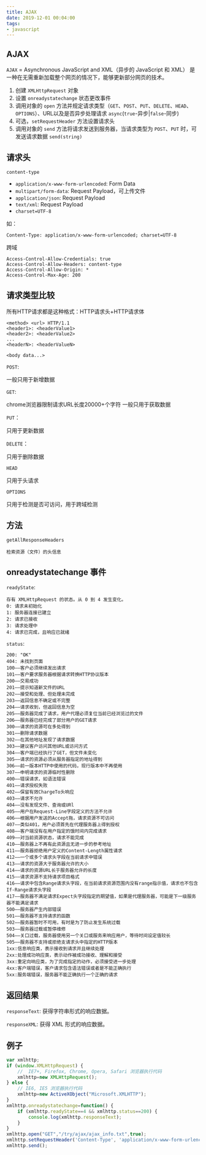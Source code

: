 ```yaml
---
title: AJAX
date: 2019-12-01 00:04:00
tags:
- javascript
---
```


## AJAX

`AJAX` = Asynchronous JavaScript and XML（异步的 JavaScript 和 XML）
是一种在无需重新加载整个网页的情况下，能够更新部分网页的技术。
1. 创建 `XMLHttpRequest` 对象
2. 设置 `onreadystatechange` 状态更改事件
2. 调用对象的 `open` 方法并规定请求类型（`GET`、`POST`、`PUT`、`DELETE`、`HEAD`、`OPTIONS`）、URL以及是否异步处理请求 `async`(`true`-异步|`false`-同步)
4. 可选，`setRequestHeader` 方法设置请求头
5. 调用对象的 `send` 方法将请求发送到服务器，当请求类型为 `POST`、`PUT` 时，可发送请求数据 `send(string)`

<!-- more -->

## 请求头

`content-type`

- `application/x-www-form-urlencoded`: Form Data
- `multipart/form-data`: Request Payload，可上传文件
- `application/json`: Request Payload
- `text/xml`: Request Payload
- `charset=UTF-8`

如：

`Content-Type: application/x-www-form-urlencoded; charset=UTF-8`

跨域

```
Access-Control-Allow-Credentials: true
Access-Control-Allow-Headers: content-type
Access-Control-Allow-Origin: *
Access-Control-Max-Age: 200
```

## 请求类型比较

所有HTTP请求都是这种格式：HTTP请求头+HTTP请求体

```
<method> <url> HTTP/1.1
<header1>: <headerValue1>
<header2>: <headerValue2>
...
<headerN>: <headerValueN>

<body data...>
```

`POST`:

一般只用于新增数据

`GET`:

chrome浏览器限制请求URL长度20000+个字符
一般只用于获取数据

`PUT`：

只用于更新数据

`DELETE`：

只用于删除数据

`HEAD`

只用于头请求

`OPTIONS`

只用于检测是否可访问，用于跨域检测

## 方法

`getAllResponseHeaders`

    检索资源（文件）的头信息

## onreadystatechange 事件

`readyState`:

```
存有 XMLHttpRequest 的状态。从 0 到 4 发生变化。
0: 请求未初始化
1: 服务器连接已建立
2: 请求已接收
3: 请求处理中
4: 请求已完成，且响应已就绪
```

`status`:

```
200: "OK"
404: 未找到页面
100——客户必须继续发出请求
101——客户要求服务器根据请求转换HTTP协议版本
200——交易成功
201——提示知道新文件的URL
202——接受和处理、但处理未完成
203——返回信息不确定或不完整
204——请求收到，但返回信息为空
205——服务器完成了请求，用户代理必须复位当前已经浏览过的文件
206——服务器已经完成了部分用户的GET请求
300——请求的资源可在多处得到
301——删除请求数据
302——在其他地址发现了请求数据
303——建议客户访问其他URL或访问方式
304——客户端已经执行了GET，但文件未变化
305——请求的资源必须从服务器指定的地址得到
306——前一版本HTTP中使用的代码，现行版本中不再使用
307——申明请求的资源临时性删除
400——错误请求，如语法错误
401——请求授权失败
402——保留有效ChargeTo头响应
403——请求不允许
404——没有发现文件、查询或URl
405——用户在Request-Line字段定义的方法不允许
406——根据用户发送的Accept拖，请求资源不可访问
407——类似401，用户必须首先在代理服务器上得到授权
408——客户端没有在用户指定的饿时间内完成请求
409——对当前资源状态，请求不能完成
410——服务器上不再有此资源且无进一步的参考地址
411——服务器拒绝用户定义的Content-Length属性请求
412——一个或多个请求头字段在当前请求中错误
413——请求的资源大于服务器允许的大小
414——请求的资源URL长于服务器允许的长度
415——请求资源不支持请求项目格式
416——请求中包含Range请求头字段，在当前请求资源范围内没有range指示值，请求也不包含If-Range请求头字段
417——服务器不满足请求Expect头字段指定的期望值，如果是代理服务器，可能是下一级服务器不能满足请求
500——服务器产生内部错误
501——服务器不支持请求的函数
502——服务器暂时不可用，有时是为了防止发生系统过载
503——服务器过载或暂停维修
504——关口过载，服务器使用另一个关口或服务来响应用户，等待时间设定值较长
505——服务器不支持或拒绝支请求头中指定的HTTP版本
1xx:信息响应类，表示接收到请求并且继续处理
2xx:处理成功响应类，表示动作被成功接收、理解和接受
3xx:重定向响应类，为了完成指定的动作，必须接受进一步处理
4xx:客户端错误，客户请求包含语法错误或者是不能正确执行
5xx:服务端错误，服务器不能正确执行一个正确的请求
```

## 返回结果

`responseText`: 获得字符串形式的响应数据。

`responseXML`: 获得 XML 形式的响应数据。

## 例子

```js
var xmlhttp;
if (window.XMLHttpRequest) {
    //  IE7+, Firefox, Chrome, Opera, Safari 浏览器执行代码
    xmlhttp=new XMLHttpRequest();
} else {
    // IE6, IE5 浏览器执行代码
    xmlhttp=new ActiveXObject("Microsoft.XMLHTTP");
}
xmlhttp.onreadystatechange=function() {
    if (xmlhttp.readyState==4 && xmlhttp.status==200) {
        console.log(xmlhttp.responseText);
    }
}
xmlhttp.open("GET","/try/ajax/ajax_info.txt",true);
xmlhttp.setRequestHeader('Content-Type', 'application/x-www-form-urlencoded');
xmlhttp.send();
```
